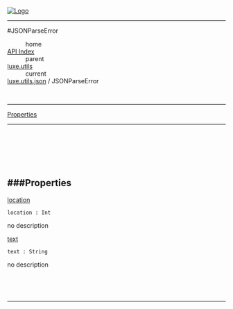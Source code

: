 
[![Logo](../../../../images/logo.png)](../../../../index.html)

---

#JSONParseError


&emsp;&emsp;&emsp;home   
[API Index](../../../../api/index.html#luxe.utils)   
&emsp;&emsp;&emsp;parent    
[luxe.utils](../)     
&emsp;&emsp;&emsp;current    
[luxe.utils.json](./) / JSONParseError

<br/>

---


[Properties](#Properties)   


---

&nbsp;   

&nbsp;   

&nbsp;   

<a class="lift" name="Properties" ></a>
###Properties   
---
<a class="lift" name="location" href="#location">location</a>



`location : Int`

<span class="small_desc_flat"> no description </span>   

<a class="lift" name="text" href="#text">text</a>



`text : String`

<span class="small_desc_flat"> no description </span>   

&nbsp;   



&nbsp;
&nbsp;
&nbsp;

---  


&nbsp;   
&nbsp;   